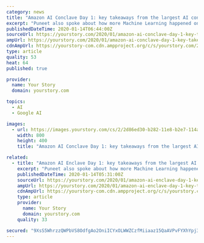 ```yaml
---
category: news
title: "Amazon AI Conclave Day 1: key takeaways from the largest AI conclave in the country"
excerpt: "Puneet also spoke about how more Machine Learning happened on AWS than anywhere else, citing impressive metrics that included over 10,000 customers, twice the customer references and that eighty-five percent of all Tensorflow-based projects in the cloud are running on AWS. He also referenced how Freshworks, India’s locally grown and globally ..."
publishedDateTime: 2020-01-14T06:44:00Z
sourceUrl: https://yourstory.com/2020/01/amazon-ai-conclave-day-1-key-takeaways
ampUrl: https://yourstory.com/2020/01/amazon-ai-conclave-day-1-key-takeaways/amp
cdnAmpUrl: https://yourstory-com.cdn.ampproject.org/c/s/yourstory.com/2020/01/amazon-ai-conclave-day-1-key-takeaways/amp
type: article
quality: 53
heat: 64
published: true

provider:
  name: Your Story
  domain: yourstory.com

topics:
  - AI
  - Google AI

images:
  - url: https://images.yourstory.com/cs/2/2d86ed30-b282-11e8-b2e7-114aea10c711/1578974924672.jpeg?fm=png&amp;auto=format
    width: 800
    height: 400
    title: "Amazon AI Conclave Day 1: key takeaways from the largest AI conclave in the country"

related:
  - title: "Amazon AI Enclave Day 1: key takeaways from the largest AI conclave in the country"
    excerpt: "Puneet also spoke about how more Machine Learning happened on AWS than anywhere else, citing impressive metrics that included over 10,000 customers, twice the customer references and that eighty-five percent of all Tensorflow-based projects in the cloud are running on AWS. He also referenced how Freshworks, India’s locally grown and globally ..."
    publishedDateTime: 2020-01-14T05:31:00Z
    sourceUrl: https://yourstory.com/2020/01/amazon-ai-enclave-day-1-key-takeaways
    ampUrl: https://yourstory.com/2020/01/amazon-ai-enclave-day-1-key-takeaways/amp
    cdnAmpUrl: https://yourstory-com.cdn.ampproject.org/c/s/yourstory.com/2020/01/amazon-ai-enclave-day-1-key-takeaways/amp
    type: article
    provider:
      name: Your Story
      domain: yourstory.com
    quality: 33

secured: "9XsS5WhrzzQWPbVS8OdfgAo2OniICYxOLWWZCzfMiiaaz15QaAVPvFYXhYpj33JIEQQDCELSUPMiLav28B7k3FdJmJs1CKKlg00vj/1rYgnosTwFnMWvxGurHS7XRklpVWBLDrpy3v+caZv2VX5vBgk+FksVQdZ7E1Vts9FQjXosdedBjucxfAf42tXO+mDszO2poPol0bW0MeRgxvwtQSLj6Pl6C31c02D514bf3OjClS3txGH80PYlEbAXxP00crZDjrBpH+JLjER7S1xdp5yU66C1PpJkavkOvxA3uew=;z1IqHkKQ0Xdcic5i6W0LPA=="
---
```


